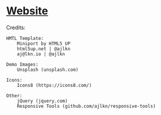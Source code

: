# [Website](https://thelizri.github.io/Portfolio/)

Credits:  

	HMTL Template:  
	    Miniport by HTML5 UP  
		html5up.net | @ajlkn  
		aj@lkn.io | @ajlkn  

	Demo Images:
		Unsplash (unsplash.com)

	Icons:
		Icons8 (https://icons8.com/)

	Other:
		jQuery (jquery.com)
		Responsive Tools (github.com/ajlkn/responsive-tools)